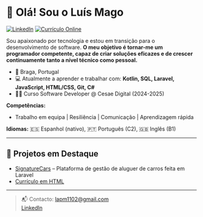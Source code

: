 # 👋 Olá! Sou o Luís Mago

[![LinkedIn](https://img.shields.io/badge/LinkedIn-luismago--dev-blue?logo=linkedin)](https://www.linkedin.com/in/luismago-dev/)
[![Currículo Online](https://img.shields.io/badge/CV%20Online-HTML-green?logo=google-chrome)](https://magocode30.github.io/curriculum/)

Sou apaixonado por tecnologia e estou em transição para o desenvolvimento de software.
**O meu objetivo é tornar-me um programador competente, capaz de criar soluções eficazes e de crescer continuamente tanto a nível técnico como pessoal.**

- 📍 Braga, Portugal
- 💻 Atualmente a aprender e trabalhar com: **Kotlin, SQL, Laravel, JavaScript, HTML/CSS, Git, C#**
- 🧑‍🎓 Curso Software Developer @ Cesae Digital (2024-2025)

**Competências:**
- Trabalho em equipa | Resiliência | Comunicação | Aprendizagem rápida

**Idiomas:** 🇪🇸 Espanhol (nativo), 🇵🇹 Português (C2), 🇬🇧 Inglês (B1)

---

## 🌟 Projetos em Destaque

- [SignatureCars](https://github.com/magocode30/signaturecars) – Plataforma de gestão de aluguer de carros feita em Laravel
- [Currículo em HTML](https://magocode30.github.io/curriculum/)

---

> 📬 Contacto: lapm1102@gmail.com  
> [LinkedIn](https://www.linkedin.com/in/luismago-dev/)


